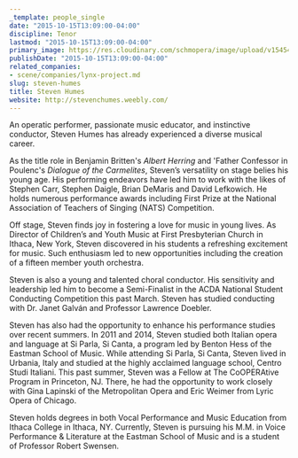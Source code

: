 ```yaml
---
_template: people_single
date: "2015-10-15T13:09:00-04:00"
discipline: Tenor
lastmod: "2015-10-15T13:09:00-04:00"
primary_image: https://res.cloudinary.com/schmopera/image/upload/v1545409169/media/webhook-uploads/1444928809587/Humes.jpg.jpg
publishDate: "2015-10-15T13:09:00-04:00"
related_companies:
- scene/companies/lynx-project.md
slug: steven-humes
title: Steven Humes
website: http://stevenchumes.weebly.com/
---
```


An operatic performer, passionate music educator, and instinctive conductor, Steven Humes has already experienced a diverse musical career.  

As the title role in Benjamin Britten's *Albert Herring* and 'Father Confessor in Poulenc's *Dialogue of the Carmelites*, Steven’s versatility on stage belies his young age.  His performing endeavors have led him to work with the likes of Stephen Carr, Stephen Daigle, Brian DeMaris and David Lefkowich.  He holds numerous performance awards including First Prize at the National Association of Teachers of Singing (NATS) Competition.  

Off stage, Steven finds joy in fostering a love for music in young lives.  As Director of Children’s and Youth Music at First Presbyterian Church in Ithaca, New York, Steven discovered in his students a refreshing excitement for music.  Such enthusiasm led to new opportunities including the creation of a fifteen member youth orchestra.  

Steven is also a young and talented choral conductor.  His sensitivity and leadership led him to become a Semi-Finalist in the ACDA National Student Conducting Competition this past March.  Steven has studied conducting with Dr. Janet Galván and Professor Lawrence Doebler.  

Steven has also had the opportunity to enhance his performance studies over recent summers.  In 2011 and 2014, Steven studied both Italian opera and language at Si Parla, Si Canta, a program led by Benton Hess of the Eastman School of Music.  While attending Si Parla, Si Canta, Steven lived in Urbania, Italy and studied at the highly acclaimed language school, Centro Studi Italiani.  This past summer, Steven was a Fellow at The CoOPERAtive Program in Princeton, NJ.  There, he had the opportunity to work closely with Gina Lapinski of the Metropolitan Opera and Eric Weimer from Lyric Opera of Chicago.  

Steven holds degrees in both Vocal Performance and Music Education from Ithaca College in Ithaca, NY.  Currently, Steven is pursuing his M.M. in Voice Performance & Literature at the Eastman School of Music and is a student of Professor Robert Swensen.  

